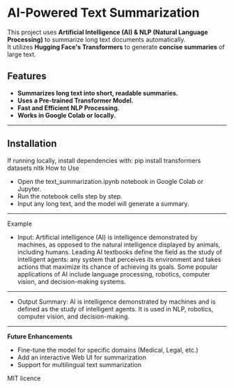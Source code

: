 #  AI-Powered Text Summarization

This project uses **Artificial Intelligence (AI) & NLP (Natural Language Processing)** to summarize long text documents automatically.  
It utilizes **Hugging Face's Transformers** to generate **concise summaries** of large text.

##  Features
-  **Summarizes long text into short, readable summaries.**
-  **Uses a Pre-trained Transformer Model.**
-  **Fast and Efficient NLP Processing.**
-  **Works in Google Colab or locally.**
---
##  Installation
If running locally, install dependencies with:
pip install transformers datasets nltk
 How to Use
-  Open the text_summarization.ipynb notebook in Google Colab or Jupyter.
-  Run the notebook cells step by step.
-  Input any long text, and the model will generate a summary.
---
Example
- Input: Artificial intelligence (AI) is intelligence demonstrated by machines, as opposed to the natural intelligence displayed by animals, including humans. Leading AI textbooks define the field as the study of intelligent agents: any system that perceives its environment and takes actions that maximize its chance of achieving its goals. Some popular applications of AI include language processing, robotics, computer vision, and decision-making systems.
---
- Output Summary: AI is intelligence demonstrated by machines and is defined as the study of intelligent agents. It is used in NLP, robotics, computer vision, and decision-making.
---
**Future Enhancements**
- Fine-tune the model for specific domains (Medical, Legal, etc.)
- Add an interactive Web UI for summarization
- Support for multilingual text summarization

MIT licence
